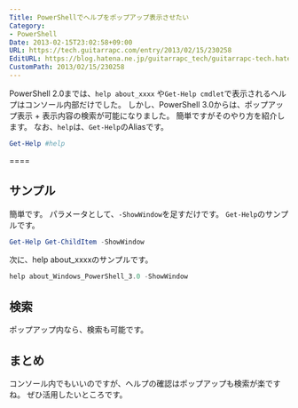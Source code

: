 ```yaml
---
Title: PowerShellでヘルプをポップアップ表示させたい
Category:
- PowerShell
Date: 2013-02-15T23:02:58+09:00
URL: https://tech.guitarrapc.com/entry/2013/02/15/230258
EditURL: https://blog.hatena.ne.jp/guitarrapc_tech/guitarrapc-tech.hatenablog.com/atom/entry/11696248318757675381
CustomPath: 2013/02/15/230258
---
```


PowerShell 2.0までは、`help about_xxxx` や`Get-Help cmdlet`で表示されるヘルプはコンソール内部だけでした。 しかし、PowerShell 3.0からは、ポップアップ表示 + 表示内容の検索が可能になりました。 簡単ですがそのやり方を紹介します。 なお、`help`は、`Get-Help`のAliasです。
```ps1
Get-Help #help
```

====
## サンプル
簡単です。 パラメータとして、`-ShowWindow`を足すだけです。 `Get-Help`のサンプルです。
```ps1
Get-Help Get-ChildItem -ShowWindow
```

次に、help about_xxxxのサンプルです。
```ps1
help about_Windows_PowerShell_3.0 -ShowWindow
```

## 検索
ポップアップ内なら、検索も可能です。
## まとめ
コンソール内でもいいのですが、ヘルプの確認はポップアップも検索が楽ですね。 ぜひ活用したいところです。
